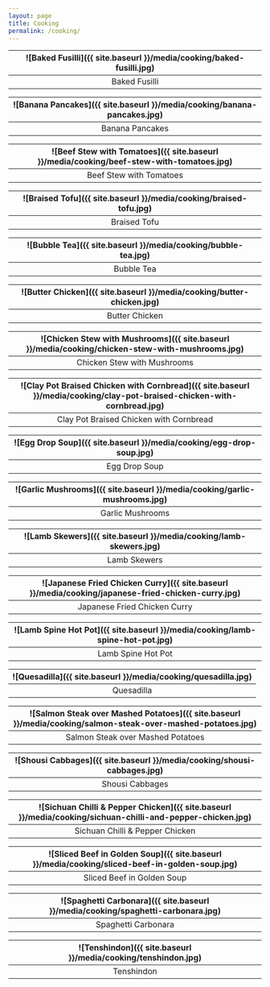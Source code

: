 ```yaml
---
layout: page
title: Cooking
permalink: /cooking/
---
```


![Baked Fusilli]({{ site.baseurl }}/media/cooking/baked-fusilli.jpg) |
:----------: |
Baked Fusilli |

![Banana Pancakes]({{ site.baseurl }}/media/cooking/banana-pancakes.jpg) |
:----------: |
Banana Pancakes |

![Beef Stew with Tomatoes]({{ site.baseurl }}/media/cooking/beef-stew-with-tomatoes.jpg) |
:----------: |
Beef Stew with Tomatoes |

![Braised Tofu]({{ site.baseurl }}/media/cooking/braised-tofu.jpg) |
:----------: |
Braised Tofu |

![Bubble Tea]({{ site.baseurl }}/media/cooking/bubble-tea.jpg) |
:----------: |
Bubble Tea |

![Butter Chicken]({{ site.baseurl }}/media/cooking/butter-chicken.jpg) |
:----------: |
Butter Chicken |

![Chicken Stew with Mushrooms]({{ site.baseurl }}/media/cooking/chicken-stew-with-mushrooms.jpg) |
:----------: |
Chicken Stew with Mushrooms |

![Clay Pot Braised Chicken with Cornbread]({{ site.baseurl }}/media/cooking/clay-pot-braised-chicken-with-cornbread.jpg) |
:----------: |
Clay Pot Braised Chicken with Cornbread |

![Egg Drop Soup]({{ site.baseurl }}/media/cooking/egg-drop-soup.jpg) |
:----------: |
Egg Drop Soup |

![Garlic Mushrooms]({{ site.baseurl }}/media/cooking/garlic-mushrooms.jpg) |
:----------: |
Garlic Mushrooms |

![Lamb Skewers]({{ site.baseurl }}/media/cooking/lamb-skewers.jpg) |
:----------: |
Lamb Skewers |

![Japanese Fried Chicken Curry]({{ site.baseurl }}/media/cooking/japanese-fried-chicken-curry.jpg) |
:----------: |
Japanese Fried Chicken Curry |

![Lamb Spine Hot Pot]({{ site.baseurl }}/media/cooking/lamb-spine-hot-pot.jpg) |
:----------: |
Lamb Spine Hot Pot |

![Quesadilla]({{ site.baseurl }}/media/cooking/quesadilla.jpg) |
:----------: |
Quesadilla |

![Salmon Steak over Mashed Potatoes]({{ site.baseurl }}/media/cooking/salmon-steak-over-mashed-potatoes.jpg) |
:----------: |
Salmon Steak over Mashed Potatoes |

![Shousi Cabbages]({{ site.baseurl }}/media/cooking/shousi-cabbages.jpg) |
:----------: |
Shousi Cabbages |

![Sichuan Chilli & Pepper Chicken]({{ site.baseurl }}/media/cooking/sichuan-chilli-and-pepper-chicken.jpg) |
:----------: |
Sichuan Chilli & Pepper Chicken |

![Sliced Beef in Golden Soup]({{ site.baseurl }}/media/cooking/sliced-beef-in-golden-soup.jpg) |
:----------: |
Sliced Beef in Golden Soup |

![Spaghetti Carbonara]({{ site.baseurl }}/media/cooking/spaghetti-carbonara.jpg) |
:----------: |
Spaghetti Carbonara |

![Tenshindon]({{ site.baseurl }}/media/cooking/tenshindon.jpg) |
:----------: |
Tenshindon |
